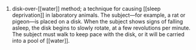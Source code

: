 1. disk-over-[[water]] method; a technique for causing [[sleep deprivation]] in laboratory animals. The subject—for example, a rat or pigeon—is placed on a disk. When the subject shows signs of falling asleep, the disk begins to slowly rotate, at a few revolutions per minute. The subject must walk to keep pace with the disk, or it will be carried into a pool of [[water]].